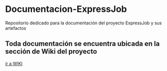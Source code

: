 # Documentacion-ExpressJob
Repositorio dedicado para la documentación del proyecto ExpressJob y sus artefactos 

## Toda documentación se encuentra ubicada en la sección de Wiki del proyecto 

[ir a WIKI  ](https://github.com/TapiaXavier/Documentacion-ExpressJob/wiki)
